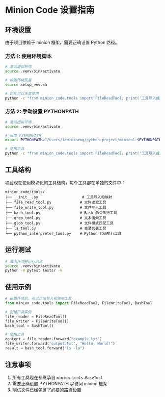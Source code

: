 # Minion Code 设置指南

## 环境设置

由于项目依赖于 minion 框架，需要正确设置 Python 路径。

### 方法 1: 使用环境脚本

```bash
# 激活虚拟环境
source .venv/bin/activate

# 设置环境变量
source setup_env.sh

# 现在可以正常使用
python -c "from minion_code.tools import FileReadTool; print('工具导入成功')"
```

### 方法 2: 手动设置 PYTHONPATH

```bash
# 激活虚拟环境
source .venv/bin/activate

# 设置 PYTHONPATH
export PYTHONPATH="/Users/femtozheng/python-project/minion1:$PYTHONPATH"

# 使用工具
python -c "from minion_code.tools import FileReadTool; print('工具导入成功')"
```

## 工具结构

项目现在使用模块化的工具结构，每个工具都在单独的文件中：

```
minion_code/tools/
├── __init__.py                    # 工具导入和映射
├── file_read_tool.py             # 文件读取工具
├── file_write_tool.py            # 文件写入工具
├── bash_tool.py                  # Bash 命令执行工具
├── grep_tool.py                  # 文本搜索工具
├── glob_tool.py                  # 文件模式匹配工具
├── ls_tool.py                    # 目录列表工具
└── python_interpreter_tool.py    # Python 代码执行工具
```

## 运行测试

```bash
# 激活环境并运行测试
source .venv/bin/activate
python -m pytest tests/ -v
```

## 使用示例

```python
# 设置环境后，可以正常导入和使用工具
from minion_code.tools import FileReadTool, FileWriteTool, BashTool

# 创建工具实例
file_reader = FileReadTool()
file_writer = FileWriteTool()
bash_tool = BashTool()

# 使用工具
content = file_reader.forward("example.txt")
file_writer.forward("output.txt", "Hello, World!")
result = bash_tool.forward("ls -la")
```

## 注意事项

1. 所有工具现在都继承自 `minion.tools.BaseTool`
2. 需要正确设置 PYTHONPATH 以访问 minion 框架
3. 测试文件已经包含了必要的路径设置